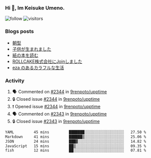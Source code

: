 ### Hi 👋, Im Keisuke Umeno.

<!--
**9renpoto/9renpoto** is a ✨ _special_ ✨ repository because its `README.md` (this file) appears on your GitHub profile.

Here are some ideas to get you started:

- 🔭 I’m currently working on ...
- 🌱 I’m currently learning ...
- 👯 I’m looking to collaborate on ...
- 🤔 I’m looking for help with ...
- 💬 Ask me about ...
- 📫 How to reach me: ...
- 😄 Pronouns: ...
- ⚡ Fun fact: ...
-->

![follow](https://img.shields.io/github/followers/9renpoto?label=Follow&style=social)
![visitors](https://komarev.com/ghpvc/?username=9renpoto&label=Profile%20views&color=0e75b6&style=flat)

### Blogs posts

<!-- BLOG-POST-LIST:START -->
- [朝型](https://9renpoto.win/entry/2024/05/29/im-an-early)
- [子供が生まれました](https://9renpoto.win/entry/2024/04/18/hello-world)
- [紙の本を読む](https://9renpoto.win/entry/2024/02/25/reading-papar-book)
- [ROLLCAKE株式会社にJoinしました](https://9renpoto.win/entry/2024/02/11/join)
- [eza のあるカラフルな生活](https://9renpoto.win/entry/2024/02/01/eza)
<!-- BLOG-POST-LIST:END -->

### Activity

<!--START_SECTION:activity-->
1. 🗣 Commented on [#2344](https://github.com/9renpoto/upptime/issues/2344#issuecomment-2143295687) in [9renpoto/upptime](https://github.com/9renpoto/upptime)
2. 🔒 Closed issue [#2344](https://github.com/9renpoto/upptime/issues/2344) in [9renpoto/upptime](https://github.com/9renpoto/upptime)
3. ❗ Opened issue [#2344](https://github.com/9renpoto/upptime/issues/2344) in [9renpoto/upptime](https://github.com/9renpoto/upptime)
4. 🗣 Commented on [#2343](https://github.com/9renpoto/upptime/issues/2343#issuecomment-2142786073) in [9renpoto/upptime](https://github.com/9renpoto/upptime)
5. 🔒 Closed issue [#2343](https://github.com/9renpoto/upptime/issues/2343) in [9renpoto/upptime](https://github.com/9renpoto/upptime)
<!--END_SECTION:activity-->

<!--START_SECTION:waka-->

```txt
YAML         45 mins         ███████░░░░░░░░░░░░░░░░░░   27.50 %
Markdown     41 mins         ██████▒░░░░░░░░░░░░░░░░░░   25.06 %
JSON         24 mins         ███▓░░░░░░░░░░░░░░░░░░░░░   14.82 %
JavaScript   15 mins         ██▒░░░░░░░░░░░░░░░░░░░░░░   09.35 %
fish         12 mins         ██░░░░░░░░░░░░░░░░░░░░░░░   07.81 %
```

<!--END_SECTION:waka-->

